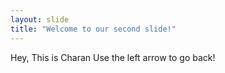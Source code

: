 ```yaml
---
layout: slide
title: "Welcome to our second slide!"
---
```

Hey, This is Charan 
Use the left arrow to go back!
